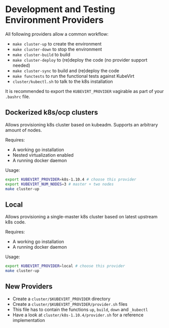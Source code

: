 # Development and Testing Environment Providers

All following providers allow a common workflow:

 * `make cluster-up` to create the environment
 * `make cluster-down` to stop the environment
 * `make cluster-build` to build
 * `make cluster-deploy` to (re)deploy the code (no provider support needed)
 * `make cluster-sync` to build and (re)deploy the code
 * `make functests` to run the functional tests against KubeVirt
 * `cluster/kubectl.sh` to talk to the k8s installation

It is recommended to export the `KUBEVIRT_PROVIDER` vagirable as part of your `.bashrc`
file.

## Dockerized k8s/ocp clusters

Allows provisioning k8s cluster based on kubeadm. Supports an arbitrary amount
of nodes.

Requires:
 * A working go installation
 * Nested virtualization enabled
 * A running docker daemon

Usage:

```bash
export KUBEVIRT_PROVIDER=k8s-1.10.4 # choose this provider
export KUBEVIRT_NUM_NODES=3 # master + two nodes
make cluster-up
```

## Local

Allows provisioning a single-master k8s cluster based on latest upstream k8s
code.

Requires:
 * A working go installation
 * A running docker daemon

Usage:

```bash
export KUBEVIRT_PROVIDER=local # choose this provider
make cluster-up
```

## New Providers

 * Create a `cluster/$KUBEVIRT_PROVIDER` directory
 * Create a `cluster/$KUBEVIRT_PROVIDER/provider.sh` files
 * This file has to contain the functions `up`, `build`, `down` and `_kubectl`
 * Have a look at `cluster/k8s-1.10.4/provider.sh` for a reference implementation
